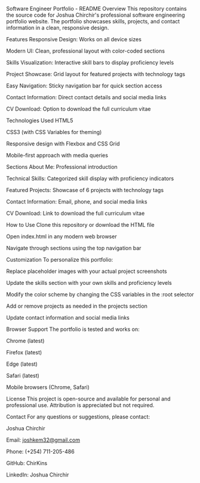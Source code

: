 Software Engineer Portfolio - README
Overview
This repository contains the source code for Joshua Chirchir's professional software engineering portfolio website. The portfolio showcases skills, projects, and contact information in a clean, responsive design.

Features
Responsive Design: Works on all device sizes

Modern UI: Clean, professional layout with color-coded sections

Skills Visualization: Interactive skill bars to display proficiency levels

Project Showcase: Grid layout for featured projects with technology tags

Easy Navigation: Sticky navigation bar for quick section access

Contact Information: Direct contact details and social media links

CV Download: Option to download the full curriculum vitae

Technologies Used
HTML5

CSS3 (with CSS Variables for theming)

Responsive design with Flexbox and CSS Grid

Mobile-first approach with media queries

Sections
About Me: Professional introduction

Technical Skills: Categorized skill display with proficiency indicators

Featured Projects: Showcase of 6 projects with technology tags

Contact Information: Email, phone, and social media links

CV Download: Link to download the full curriculum vitae

How to Use
Clone this repository or download the HTML file

Open index.html in any modern web browser

Navigate through sections using the top navigation bar

Customization
To personalize this portfolio:

Replace placeholder images with your actual project screenshots

Update the skills section with your own skills and proficiency levels

Modify the color scheme by changing the CSS variables in the :root selector

Add or remove projects as needed in the projects section

Update contact information and social media links

Browser Support
The portfolio is tested and works on:

Chrome (latest)

Firefox (latest)

Edge (latest)

Safari (latest)

Mobile browsers (Chrome, Safari)

License
This project is open-source and available for personal and professional use. Attribution is appreciated but not required.

Contact
For any questions or suggestions, please contact:

Joshua Chirchir

Email: joshkem32@gmail.com

Phone: (+254) 711-205-486

GitHub: ChirKins

LinkedIn: Joshua Chirchir
